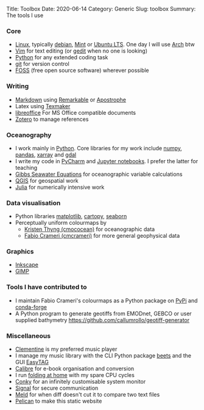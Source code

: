 Title: Toolbox
Date: 2020-06-14
Category: Generic
Slug: toolbox
Summary: The tools I use

### Core 
- [Linux](https://en.wikipedia.org/wiki/Linux), typically [debian](https://www.debian.org/), [Mint](https://linuxmint.com/) or [Ubuntu LTS](https://wiki.ubuntu.com/LTS). One day I will use [Arch](https://www.archlinux.org/) btw
- [Vim](https://www.vim.org/) for text editing (or [gedit](https://wiki.gnome.org/Apps/Gedit) when no one is looking)
- [Python](https://www.python.org/) for any extended coding task
- [git](https://git-scm.com/) for version control
- [FOSS](https://en.wikipedia.org/wiki/Free_and_open-source_software) (free open source software) wherever possible


### Writing
- [Markdown](https://www.markdownguide.org/basic-syntax/) using [Remarkable](https://remarkableapp.github.io/) or [Apostrophe](https://github.com/ApostropheEditor/Apostrophe)
- Latex using [Texmaker](https://www.xm1math.net/texmaker/)
- [libreoffice](https://www.libreoffice.org/) For MS Office compatible documents
- [Zotero](https://www.zotero.org/) to manage references

### Oceanography
- I work mainly in [Python](https://www.python.org/). Core libraries for my work include [numpy](https://numpy.org/), [pandas](https://pandas.pydata.org/), [xarray](http://xarray.pydata.org/en/stable/) and [gdal](https://pypi.org/project/GDAL/)
- I write my code in [PyCharm](https://www.jetbrains.com/pycharm/) and [Jupyter notebooks](https://jupyter.org/). I prefer the latter for teaching
- [Gibbs Seawater Equations](https://teos-10.github.io/GSW-Python/) for oceanographic variable calculations
- [QGIS](https://www.qgis.org/en/site/) for geospatial work
- [Julia](https://julialang.org/) for numerically intensive work

### Data visualisation
- Python libraries [matplotlib](https://matplotlib.org/), [cartopy](https://scitools.org.uk/cartopy/docs/latest/), [seaborn](http://seaborn.pydata.org/)
- Perceptually uniform colourmaps by
	- [Kristen Thyng (cmococean)](https://matplotlib.org/cmocean/) for oceanographic data
	- [Fabio Crameri (cmcrameri)](http://www.fabiocrameri.ch/colourmaps.php) for more general geophysical data
	
### Graphics
- [Inkscape](https://inkscape.org/)
- [GIMP](https://www.gimp.org/)

### Tools I have contributed to
- I maintain Fabio Crameri's colourmaps as a Python package on [PyPi](https://pypi.org/project/cmcrameri/) and [conda-forge](https://github.com/conda-forge/cmcrameri-feedstock) 
- A Python program to generate geotiffs from EMODnet, GEBCO or user supplied bathymetry <https://github.com/callumrollo/geotiff-generator>

### Miscellaneous
- [Clementine](https://www.clementine-player.org/) is my preferred music player
- I manage my music library with the CLI Python package [beets](http://beets.io/) and the GUI [EasyTAG](https://wiki.gnome.org/Apps/EasyTAG)
- [Calibre](https://calibre-ebook.com/) for e-book organisation and conversion
- I run [folding at home](https://foldingathome.org/) with my spare CPU cycles
- [Conky](https://github.com/brndnmtthws/conky) for an infinitely customisable system monitor
- [Signal](https://www.signal.org/) for secure communication
- [Meld](https://meldmerge.org/) for when diff doesn't cut it to compare two text files
- [Pelican](https://blog.getpelican.com/) to make this static website



